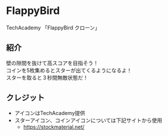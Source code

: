# FlappyBird
TechAcademy 「FlappyBird クローン」

## 紹介
壁の隙間を抜けて高スコアを目指そう！<br>
コインを5枚集めるとスターが出てくるようになるよ！<br>
スターを取ると３秒間無敵状態だ！

## クレジット
- アイコンはTechAcademy提供
- スターアイコン、コインアイコンについては下記サイトから使用
   - https://stockmaterial.net/
